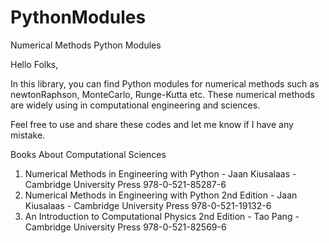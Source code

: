 # PythonModules
Numerical Methods Python Modules

Hello Folks,

In this library, you can find Python modules for numerical methods such as newtonRaphson, MonteCarlo, Runge-Kutta etc. These numerical methods
are widely using in computational engineering and sciences.

Feel free to use and share these codes and let me know if I have any mistake.

Books About Computational Sciences

1) Numerical Methods in Engineering with Python - Jaan Kiusalaas - Cambridge University Press 978-0-521-85287-6
2) Numerical Methods in Engineering with Python 2nd Edition - Jaan Kiusalaas - Cambridge University Press 978-0-521-19132-6
3) An Introduction to Computational Physics 2nd Edition - Tao Pang - Cambridge University Press 978-0-521-82569-6
